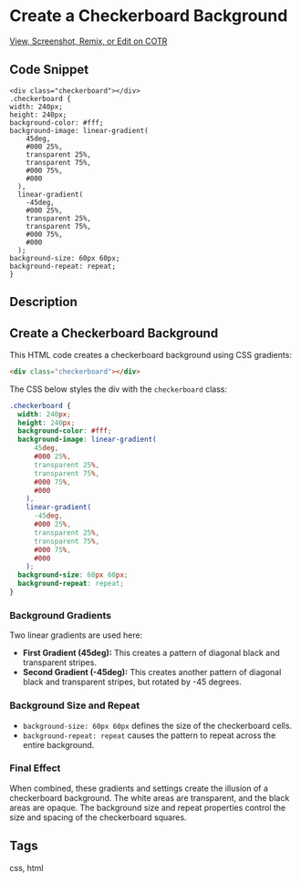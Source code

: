 # Create a Checkerboard Background

  [View, Screenshot, Remix, or Edit on COTR](https://cotr.dev/snippet/380)
  
  ## Code Snippet
  ```
  <div class="checkerboard"></div>
.checkerboard {
  width: 240px;
  height: 240px;
  background-color: #fff;
  background-image: linear-gradient(
      45deg,
      #000 25%,
      transparent 25%,
      transparent 75%,
      #000 75%,
      #000
    ),
    linear-gradient(
      -45deg,
      #000 25%,
      transparent 25%,
      transparent 75%,
      #000 75%,
      #000
    );
  background-size: 60px 60px;
  background-repeat: repeat;
}
  ```
  
  ## Description
  ## Create a Checkerboard Background

This HTML code creates a checkerboard background using CSS gradients:

```html
<div class="checkerboard"></div>
```

The CSS below styles the div with the `checkerboard` class:

```css
.checkerboard {
  width: 240px;
  height: 240px;
  background-color: #fff;
  background-image: linear-gradient(
      45deg,
      #000 25%,
      transparent 25%,
      transparent 75%,
      #000 75%,
      #000
    ),
    linear-gradient(
      -45deg,
      #000 25%,
      transparent 25%,
      transparent 75%,
      #000 75%,
      #000
    );
  background-size: 60px 60px;
  background-repeat: repeat;
}
```

### Background Gradients

Two linear gradients are used here:

- **First Gradient (45deg):** This creates a pattern of diagonal black and transparent stripes.
- **Second Gradient (-45deg):** This creates another pattern of diagonal black and transparent stripes, but rotated by -45 degrees.

### Background Size and Repeat

- `background-size: 60px 60px` defines the size of the checkerboard cells.
- `background-repeat: repeat` causes the pattern to repeat across the entire background.

### Final Effect

When combined, these gradients and settings create the illusion of a checkerboard background. The white areas are transparent, and the black areas are opaque. The background size and repeat properties control the size and spacing of the checkerboard squares.
  
  ## Tags
  css, html
